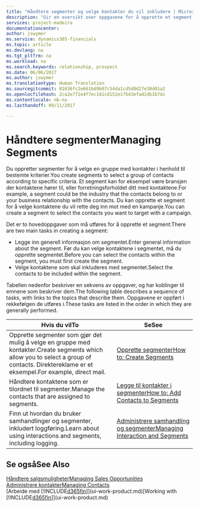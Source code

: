 ```yaml
---
title: "Håndtere segmenter og velge kontakter du vil inkludere | Microsoft-dokumentasjon"
description: "Gir en oversikt over oppgavene for å opprette et segment for å velge en gruppe med kontakter i samsvar med bestemte kriterier, for eksempel kontakter i en bestemt bransje du vil ha som målgruppe."
services: project-madeira
documentationcenter: 
author: jswymer
ms.service: dynamics365-financials
ms.topic: article
ms.devlang: na
ms.tgt_pltfrm: na
ms.workload: na
ms.search.keywords: relationship, prospect
ms.date: 06/06/2017
ms.author: jswymer
ms.translationtype: Human Translation
ms.sourcegitcommit: 81636fc2e661bd9b07c54da1cd5d0d27e30d01a2
ms.openlocfilehash: 2ca2e771e4f7ec141cd152e1f643efad2db1b7dc
ms.contentlocale: nb-no
ms.lasthandoff: 09/11/2017

---
```

# <a name="managing-segments"></a><span data-ttu-id="382df-103">Håndtere segmenter</span><span class="sxs-lookup"><span data-stu-id="382df-103">Managing Segments</span></span>
<span data-ttu-id="382df-104">Du oppretter segmenter for å velge en gruppe med kontakter i henhold til bestemte kriterier.</span><span class="sxs-lookup"><span data-stu-id="382df-104">You create segments to select a group of contacts according to specific criteria.</span></span> <span data-ttu-id="382df-105">Et segment kan for eksempel være bransjen der kontaktene hører til, eller forretningsforholdet ditt med kontaktene.</span><span class="sxs-lookup"><span data-stu-id="382df-105">For example, a segment could be the industry that the contacts belong to or your business relationship with the contacts.</span></span> <span data-ttu-id="382df-106">Du kan opprette et segment for å velge kontaktene du vil rette deg inn mot med en kampanje.</span><span class="sxs-lookup"><span data-stu-id="382df-106">You can create a segment to select the contacts you want to target with a campaign.</span></span>

<span data-ttu-id="382df-107">Det er to hovedoppgaver som må utføres for å opprette et segment:</span><span class="sxs-lookup"><span data-stu-id="382df-107">There are two main tasks in creating a segment:</span></span>

* <span data-ttu-id="382df-108">Legge inn generell informasjon om segmentet.</span><span class="sxs-lookup"><span data-stu-id="382df-108">Enter general information about the segment.</span></span> <span data-ttu-id="382df-109">Før du kan velge kontaktene i segmentet, må du opprette segmentet.</span><span class="sxs-lookup"><span data-stu-id="382df-109">Before you can select the contacts within the segment, you must first create the segment.</span></span>
* <span data-ttu-id="382df-110">Velge kontaktene som skal inkluderes med segmentet.</span><span class="sxs-lookup"><span data-stu-id="382df-110">Select the contacts to be included within the segment.</span></span>

<span data-ttu-id="382df-111">Tabellen nedenfor beskriver en sekvens av oppgaver, og har koblinger til emnene som beskriver dem.</span><span class="sxs-lookup"><span data-stu-id="382df-111">The following table describes a sequence of tasks, with links to the topics that describe them.</span></span> <span data-ttu-id="382df-112">Oppgavene er oppført i rekkefølgen de utføres i.</span><span class="sxs-lookup"><span data-stu-id="382df-112">These tasks are listed in the order in which they are generally performed.</span></span>

| <span data-ttu-id="382df-113">Hvis du vil</span><span class="sxs-lookup"><span data-stu-id="382df-113">To</span></span> | <span data-ttu-id="382df-114">Se</span><span class="sxs-lookup"><span data-stu-id="382df-114">See</span></span> |
| --- | --- |
| <span data-ttu-id="382df-115">Opprette segmenter som gjør det mulig å velge en gruppe med kontakter.</span><span class="sxs-lookup"><span data-stu-id="382df-115">Create segments which allow you to select a group of contacts.</span></span> <span data-ttu-id="382df-116">Direktereklame er et eksempel.</span><span class="sxs-lookup"><span data-stu-id="382df-116">For example, direct mail.</span></span> |[<span data-ttu-id="382df-117">Opprette segmenter</span><span class="sxs-lookup"><span data-stu-id="382df-117">How to: Create Segments</span></span>](marketing-how-create-segment.md) |
| <span data-ttu-id="382df-118">Håndtere kontaktene som er tilordnet til segmenter.</span><span class="sxs-lookup"><span data-stu-id="382df-118">Manage the contacts that are assigned to segments.</span></span> |[<span data-ttu-id="382df-119">Legge til kontakter i segmenter</span><span class="sxs-lookup"><span data-stu-id="382df-119">How to: Add Contacts to Segments</span></span>](marketing-add-contact-segment.md) |
| <span data-ttu-id="382df-120">Finn ut hvordan du bruker samhandlinger og segmenter, inkludert loggføring.</span><span class="sxs-lookup"><span data-stu-id="382df-120">Learn about using interactions and segments, including logging.</span></span> |[<span data-ttu-id="382df-121">Administrere samhandling og segmenter</span><span class="sxs-lookup"><span data-stu-id="382df-121">Managing Interaction and Segments</span></span>](marketing-interaction-segments.md) |

## <a name="see-also"></a><span data-ttu-id="382df-122">Se også</span><span class="sxs-lookup"><span data-stu-id="382df-122">See Also</span></span>
[<span data-ttu-id="382df-123">Håndtere salgsmuligheter</span><span class="sxs-lookup"><span data-stu-id="382df-123">Managing Sales Opportunities</span></span>](marketing-manage-sales-opportunities.md)  
[<span data-ttu-id="382df-124">Administrere kontakter</span><span class="sxs-lookup"><span data-stu-id="382df-124">Managing Contacts</span></span>](marketing-contacts.md)  
<span data-ttu-id="382df-125">[Arbeide med [!INCLUDE[d365fin](includes/d365fin_md.md)]](ui-work-product.md)</span><span class="sxs-lookup"><span data-stu-id="382df-125">[Working with [!INCLUDE[d365fin](includes/d365fin_md.md)]](ui-work-product.md)</span></span>

